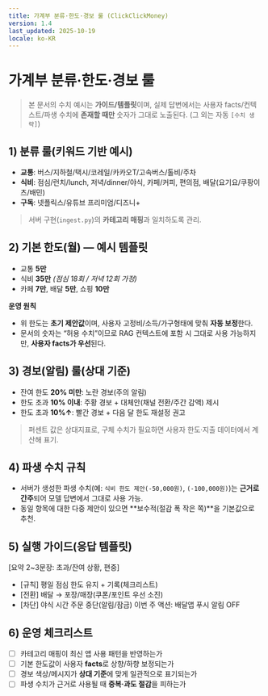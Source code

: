 ```yaml
---
title: 가계부 분류·한도·경보 룰 (ClickClickMoney)
version: 1.4
last_updated: 2025-10-19
locale: ko-KR
---
```


# 가계부 분류·한도·경보 룰

> 본 문서의 수치 예시는 **가이드/템플릿**이며, 실제 답변에서는 사용자 facts/컨텍스트/파생 수치에 **존재할 때만** 숫자가 그대로 노출된다. (그 외는 자동 `[수치 생략]`)

## 1) 분류 룰(키워드 기반 예시)
- **교통**: 버스/지하철/택시/코레일/카카오T/고속버스/톨비/주차
- **식비**: 점심/런치/lunch, 저녁/dinner/야식, 카페/커피, 편의점, 배달(요기요/쿠팡이츠/배민)
- **구독**: 넷플릭스/유튜브 프리미엄/디즈니+

> 서버 구현(`ingest.py`)의 **카테고리 매핑**과 일치하도록 관리.

## 2) 기본 한도(월) — 예시 템플릿
- 교통 **5만**  
- 식비 **35만** *(점심 18회 / 저녁 12회 가정)*  
- 카페 **7만**, 배달 **5만**, 쇼핑 **10만**

**운영 원칙**
- 위 한도는 **초기 제안값**이며, 사용자 고정비/소득/가구형태에 맞춰 **자동 보정**한다.
- 문서의 숫자는 “허용 수치”이므로 RAG 컨텍스트에 포함 시 그대로 사용 가능하지만, **사용자 facts가 우선**된다.

## 3) 경보(알림) 룰(상대 기준)
- 잔여 한도 **20% 미만**: 노란 경보(주의 알림)
- 한도 초과 **10% 이내**: 주황 경보 + 대체안(채널 전환/주간 감액) 제시
- 한도 초과 **10%↑**: 빨간 경보 + 다음 달 한도 재설정 권고

> 퍼센트 값은 상대지표로, 구체 수치가 필요하면 사용자 한도·지출 데이터에서 계산해 표기.

## 4) 파생 수치 규칙
- 서버가 생성한 파생 수치(예: `식비 한도 제안(-50,000원)`, `(-100,000원)`)는 **근거로 간주**되어 모델 답변에서 그대로 사용 가능.
- 동일 항목에 대한 다중 제안이 있으면 **보수적(절감 폭 작은 쪽)**을 기본값으로 추천.

## 5) 실행 가이드(응답 템플릿)
[요약 2~3문장: 초과/잔여 상황, 편중]
- [규칙] 평일 점심 한도 유지 + 기록(체크리스트)
- [전환] 배달 → 포장/매장(쿠폰/포인트 우선 소진)
- [차단] 야식 시간 주문 중단(알림/잠금)
이번 주 액션: 배달앱 푸시 알림 OFF


## 6) 운영 체크리스트
- [ ] 카테고리 매핑이 최신 앱 사용 패턴을 반영하는가  
- [ ] 기본 한도값이 사용자 **facts**로 상향/하향 보정되는가  
- [ ] 경보 색상/메시지가 **상대 기준**에 맞게 일관적으로 표기되는가  
- [ ] 파생 수치가 근거로 사용될 때 **중복·과도 절감**을 피하는가
